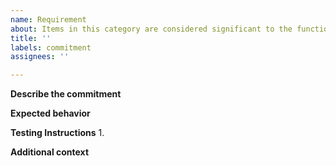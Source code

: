 ```yaml
---
name: Requirement
about: Items in this category are considered significant to the functionality of the software, the workload of the subsystem or a promised commitment to customers or the MGSS Program Office
title: ''
labels: commitment
assignees: ''

---
```


<!--
Because of their significance, items in this category require a rationale for why the task is doing them. Valid rationales would include:

- The initial implementation of approved requirements
- The implementation of an approved change request
- The implementation of an action item approved by the Program Office
- A work agreement that includes deliverables or a specific description of the work in the RLI (a general overview or level of effort is not sufficient).
-->

**Describe the commitment**
<!-- A clear and concise description of what the commitment is. -->

**Expected behavior**
<!-- A clear and concise description of what you expect to happen. -->

**Testing Instructions**
1. 

**Additional context**
<!-- Add any other context or screenshots about the commitment here. -->

<!-- REPORT SECTION
Fill in any of the below values that apply, they can then be pulled out for reporting purposes. Add the information directly after the ":" on one line.

Who reported this?
$$reporter:

Is there an ask ticket number (ex. 322)?
$$ask:

Is there a mcr ticket number (ex. 190)?
$$mcr:

Time estimate (ex. 3 days or 8 hours)
$$estimate:

Is there a rationale?
$$rationale:

END REPORT SECTION -->